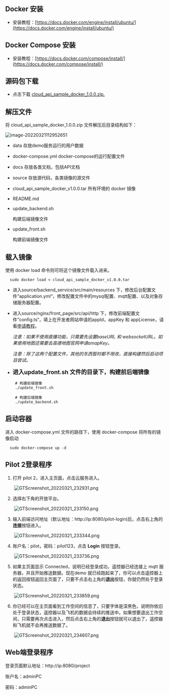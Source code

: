 ## Docker 安装

  - 安装教程：[https://docs.docker.com/engine/install/ubuntu/](https://docs.docker.com/engine/install/ubuntu/)

## Docker Compose 安装

  - 安装教程：[https://docs.docker.com/compose/install/](https://docs.docker.com/compose/install/)

## 源码包下载

- 点击下载 [cloud_api_sample_docker_1.0.0.zip.](https://terra-sz-hc1pro-cloudapi.oss-cn-shenzhen.aliyuncs.com/c0af9fe0d7eb4f35a8fe5b695e4d0b96/docker/cloud_api_sample_docker_1.0.0.zip)

## 解压文件

将 cloud_api_sample_docker_1.0.0.zip 文件解压后目录结构如下：

![image-20220321112952651](https://stag-terra-1-g.djicdn.com/7774da665e07453698314cc27c523096/admin/doc/195959b3-f8e1-4f3d-9d9b-d90ece297e15.png)

- data
  存放demo服务运行的用户数据

- docker-compose.yml
  docker-compose的运行配置文件

- docs
  存放各类文档，包括API文档

- source
  存放源代码，各类镜像的源文件

- cloud_api_sample_docker_v1.0.0.tar
  所有环境的 docker 镜像

- README.md

- update_backend.sh

  构建后端镜像文件

- update_front.sh

  构建前端镜像文件

## 载入镜像

使用 docker load 命令则可将这个镜像文件载入进来。	

```shell
  sudo docker load < cloud_api_sample_docker_v1.0.0.tar
```

- 进入source/backend_service/src/main/resources 下，修改后台配置文件“application.yml“，修改配置文件中的mysql配置、mqtt配置、以及对象存储服务器配置。

- 进入source/nginx/front_page/src/api/http 下，修改前端配置文件”config.ts“，填上在开发者网站申请的appId，appKey 和 appLicense，请看[申请教程](https://developer.dji.com/cn/document/209883f1-f2ad-406e-b99c-be7498df7f10)。

  *注意：如果不使用直播功能，只需要先设置baseURL 和 websocketURL。如果使用地图还需要去高德地图官网申请amapKey。*

  *注意：除了这两个配置文件，其他的东西暂时都不用改，直接构建然后启动项目尝试。*

- **<font size="4">进入update_front.sh 文件的目录下，构建前后端镜像</font>**

  ```shell
   # 构建前端镜像
   ./update_front.sh
   
   # 构建后端镜像
   ./update_backend.sh
  ```


## 启动容器

进入 docker-compose.yml 文件的路径下，使用 docker-compose 将所有的镜像启动

```shell
  sudo docker-compose up -d
```

## Pilot 2登录程序

1. 打开 pilot 2，进入主页面，点击云服务进入。

   ​	![GTScreenshot_20220321_232931.png](https://stag-terra-1-g.djicdn.com/7774da665e07453698314cc27c523096/admin/doc/c47f8289-1331-4433-b655-39028637080e.png)

2. 选择右下角的开放平台。

   ​	![GTScreenshot_20220321_233150.png](https://stag-terra-1-g.djicdn.com/7774da665e07453698314cc27c523096/admin/doc/16084fab-bca5-458a-a7e8-987cbc901e52.png)

3. 输入前端访问地址（默认地址：http://ip:8080/pilot-login)后，点击右上角的**连接**按钮进入。

   ​	![GTScreenshot_20220321_233344.png](https://stag-terra-1-g.djicdn.com/7774da665e07453698314cc27c523096/admin/doc/48383fc8-f039-4403-a40f-6c8dfb3a1248.png)

4. 账户名：pilot，密码：pilot123，点击 **Login** 按钮登录。

   ​	![GTScreenshot_20220321_233736.png](https://stag-terra-1-g.djicdn.com/7774da665e07453698314cc27c523096/admin/doc/76990178-c000-478b-ba45-2a57db8756fb.png)

5. 如果主页面显示 Connected，说明已经登录成功，遥控器已经连接上 mqtt 服务器，并且开始推送数据。现在demo 就已经跑起来了，你可以点击遥控器上的返回按钮返回主页面了，只要不点击右上角的**退出**按钮，你就仍然处于登录状态。

   ​	![GTScreenshot_20220321_233859.png](https://stag-terra-1-g.djicdn.com/7774da665e07453698314cc27c523096/admin/doc/62c30970-8eeb-4732-8868-787404773b2a.png)

6. 你已经可以在主页面看到工作空间的信息了，只要字体是深黑色，说明你依旧处于登录状态，遥控器以及飞机的数据会持续的推送中。如果想要退出工作空间，只需要再次点击进入，然后点击右上角的**退出**按钮就可以退出了，遥控器和飞机就不会再推送数据了。

   ​	![GTScreenshot_20220321_234607.png](https://stag-terra-1-g.djicdn.com/7774da665e07453698314cc27c523096/admin/doc/c37599fb-bcdd-4ef8-90ee-8d1e8f1e9c77.png)

   

## Web端登录程序

登录页面默认地址：http://ip:8080/project

账户名：adminPC

密码：adminPC
